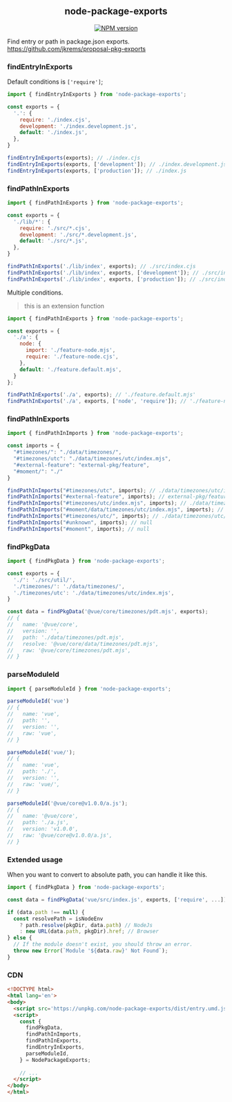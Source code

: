 <div align='center'>
<h2>node-package-exports</h2>

[![NPM version](https://img.shields.io/npm/v/node-package-exports.svg?style=flat-square)](https://www.npmjs.com/package/node-package-exports)

</div>

Find entry or path in package.json exports. https://github.com/jkrems/proposal-pkg-exports


### findEntryInExports

Default conditions is `['require']`;

```js
import { findEntryInExports } from 'node-package-exports';

const exports = {
  '.': {
    require: './index.cjs',
    development: './index.development.js',
    default: './index.js',
  },
}

findEntryInExports(exports); // ./index.cjs
findEntryInExports(exports, ['development']); // ./index.development.js
findEntryInExports(exports, ['production']); // ./index.js
```


### findPathInExports

```js
import { findPathInExports } from 'node-package-exports';

const exports = {
  './lib/*': {
    require: './src/*.cjs',
    development: './src/*.development.js',
    default: './src/*.js',
  },
}

findPathInExports('./lib/index', exports); // ./src/index.cjs
findPathInExports('./lib/index', exports, ['development']); // ./src/index.development.js
findPathInExports('./lib/index', exports, ['production']); // ./src/index.js
```

Multiple conditions.

> this is an extension function

```js
import { findPathInExports } from 'node-package-exports';

const exports = {
  './a': {
    node: {
      import: './feature-node.mjs',
      require: './feature-node.cjs',
    },
    default: './feature.default.mjs',
  }
};

findPathInExports('./a', exports); // './feature.default.mjs'
findPathInExports('./a', exports, ['node', 'require']); // './feature-node.cjs'
```


### findPathInExports

```js
import { findPathInImports } from 'node-package-exports';

const imports = {
  "#timezones/": "./data/timezones/",
  "#timezones/utc": "./data/timezones/utc/index.mjs",
  "#external-feature": "external-pkg/feature",
  "#moment/": "./"
}

findPathInImports("#timezones/utc", imports); // ./data/timezones/utc/index.mjs
findPathInImports("#external-feature", imports); // external-pkg/feature
findPathInImports("#timezones/utc/index.mjs", imports); // ./data/timezones/utc/index.mjs
findPathInImports("#moment/data/timezones/utc/index.mjs", imports); // ./data/timezones/utc/index.mjs
findPathInImports("#timezones/utc/", imports); // ./data/timezones/utc/
findPathInImports("#unknown", imports); // null
findPathInImports("#moment", imports); // null
```



### findPkgData

```js
import { findPkgData } from 'node-package-exports';

const exports = {
  './': './src/util/',
  './timezones/': './data/timezones/',
  './timezones/utc': './data/timezones/utc/index.mjs',
}

const data = findPkgData('@vue/core/timezones/pdt.mjs', exports);
// {
//   name: '@vue/core',
//   version: '',
//   path: './data/timezones/pdt.mjs',
//   resolve: '@vue/core/data/timezones/pdt.mjs',
//   raw: '@vue/core/timezones/pdt.mjs',
// }
```


### parseModuleId

```js
import { parseModuleId } from 'node-package-exports';

parseModuleId('vue')
// {
//   name: 'vue',
//   path: '',
//   version: '',
//   raw: 'vue',
// }

parseModuleId('vue/');
// {
//   name: 'vue',
//   path: './',
//   version: '',
//   raw: 'vue/',
// }

parseModuleId('@vue/core@v1.0.0/a.js');
// {
//   name: '@vue/core',
//   path: './a.js',
//   version: 'v1.0.0',
//   raw: '@vue/core@v1.0.0/a.js',
// }
```


### Extended usage

When you want to convert to absolute path, you can handle it like this.

```js
import { findPkgData } from 'node-package-exports';

const data = findPkgData('vue/src/index.js', exports, ['require', ...]);

if (data.path !== null) {
  const resolvePath = isNodeEnv
    ? path.resolve(pkgDir, data.path) // NodeJs
    : new URL(data.path, pkgDir).href; // Browser
} else {
  // If the module doesn't exist, you should throw an error.
  throw new Error(`Module '${data.raw}' Not Found`);
}
```


### CDN

```html
<!DOCTYPE html>
<html lang='en'>
<body>
  <script src='https://unpkg.com/node-package-exports/dist/entry.umd.js'></script>
  <script>
    const {
      findPkgData,
      findPathInImports,
      findPathInExports,
      findEntryInExports,
      parseModuleId,
    } = NodePackageExports;
    
    // ...
  </script>
</body>
</html>
```
